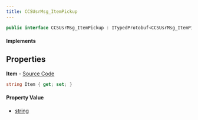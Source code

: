 ```yaml
---
title: CCSUsrMsg_ItemPickup
---
```


```csharp
public interface CCSUsrMsg_ItemPickup : ITypedProtobuf<CCSUsrMsg_ItemPickup>, INativeHandle, INetMessage<CCSUsrMsg_ItemPickup>, IDisposable
```

#### Implements

## Properties

**Item** - [Source Code](https://github.com/swiftly-solution/swiftlys2/blob/main/managed/src/SwiftlyS2.Generated/Protobufs/Interfaces/CCSUsrMsg_ItemPickup.cs#L18)

```csharp
string Item { get; set; }
```

#### Property Value

- [string](https://learn.microsoft.com/dotnet/api/system.string)

